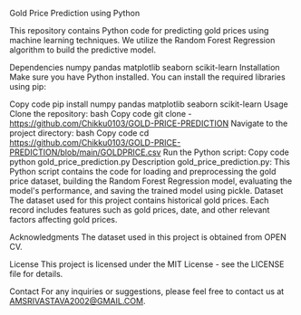 Gold Price Prediction using Python

This repository contains Python code for predicting gold prices using machine learning techniques. We utilize the Random Forest Regression algorithm to build the predictive model.

Dependencies
numpy
pandas
matplotlib
seaborn
scikit-learn
Installation
Make sure you have Python installed. You can install the required libraries using pip:

Copy code
pip install numpy pandas matplotlib seaborn scikit-learn
Usage
Clone the repository:
bash
Copy code
git clone - https://github.com/Chikku0103/GOLD-PRICE-PREDICTION
Navigate to the project directory:
bash
Copy code
cd https://github.com/Chikku0103/GOLD-PRICE-PREDICTION/blob/main/GOLDPRICE.csv
Run the Python script:
Copy code
python gold_price_prediction.py
Description
gold_price_prediction.py: This Python script contains the code for loading and preprocessing the gold price dataset, building the Random Forest Regression model, evaluating the model's performance, and saving the trained model using pickle.
Dataset
The dataset used for this project contains historical gold prices. Each record includes features such as gold prices, date, and other relevant factors affecting gold prices.

Acknowledgments
The dataset used in this project is obtained from OPEN CV.

License
This project is licensed under the MIT License - see the LICENSE file for details.

Contact
For any inquiries or suggestions, please feel free to contact us at AMSRIVASTAVA2002@GMAIL.COM.

